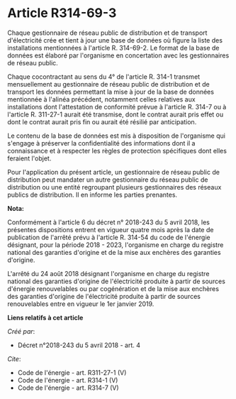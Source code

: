 # Article R314-69-3

Chaque gestionnaire de réseau public de distribution et de transport d'électricité crée et tient à jour une base de données
où figure la liste des installations mentionnées à l'article R. 314-69-2. Le format de la base de données est élaboré par
l'organisme en concertation avec les gestionnaires de réseau public. 

Chaque cocontractant au sens du 4° de l'article R. 314-1 transmet mensuellement au gestionnaire de réseau public de
distribution et de transport les données permettant la mise à jour de la base de données mentionnée à l'alinéa précédent,
notamment celles relatives aux installations dont l'attestation de conformité prévue à l'article R. 314-7 ou à l'article R.
311-27-1 aurait été transmise, dont le contrat aurait pris effet ou dont le contrat aurait pris fin ou aurait été résilié par
anticipation. 

Le contenu de la base de données est mis à disposition de l'organisme qui s'engage à préserver la confidentialité des
informations dont il a connaissance et à respecter les règles de protection spécifiques dont elles feraient l'objet. 

Pour l'application du présent article, un gestionnaire de réseau public de distribution peut mandater un autre gestionnaire
du réseau public de distribution ou une entité regroupant plusieurs gestionnaires des réseaux publics de distribution. Il en
informe les parties prenantes.

**Nota:**

Conformément à l'article 6 du décret n° 2018-243 du 5 avril 2018, les présentes dispositions entrent en vigueur quatre mois
après la date de publication de l'arrêté prévu à l'article R. 314-54 du code de l'énergie désignant, pour la période 2018 -
2023, l'organisme en charge du registre national des garanties d'origine et de la mise aux enchères des garanties d'origine.

L'arrêté du 24 août 2018 désignant l'organisme en charge du registre national des garanties d'origine de l'électricité
produite à partir de sources d'énergie renouvelables ou par cogénération et de la mise aux enchères des garanties d'origine
de l'électricité produite à partir de sources renouvelables entre en vigueur le 1er janvier 2019.

**Liens relatifs à cet article**

_Créé par_:

  - Décret n°2018-243 du 5 avril 2018 - art. 4

_Cite_:

  - Code de l'énergie - art. R311-27-1 (V)
  - Code de l'énergie - art. R314-1 (V)
  - Code de l'énergie - art. R314-7 (V)
